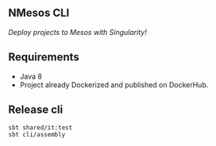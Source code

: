 ## NMesos CLI

*Deploy projects to Mesos with Singularity!*

Requirements
------------

* Java 8
* Project already Dockerized and published on DockerHub. 


## Release cli

```
sbt shared/it:test
sbt cli/assembly
```



